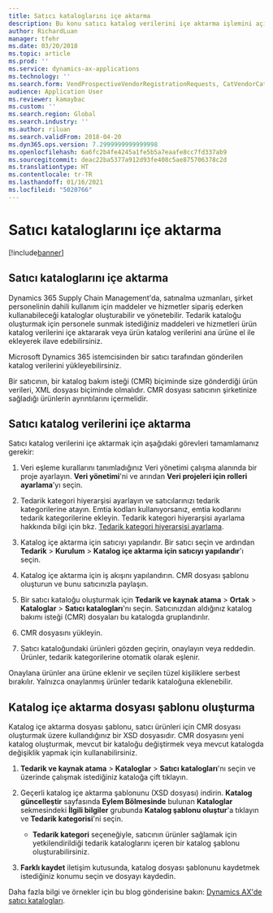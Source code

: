```yaml
---
title: Satıcı kataloglarını içe aktarma
description: Bu konu satıcı katalog verilerini içe aktarma işlemini açıklar.
author: RichardLuan
manager: tfehr
ms.date: 03/20/2018
ms.topic: article
ms.prod: ''
ms.service: dynamics-ax-applications
ms.technology: ''
ms.search.form: VendProspectiveVendorRegistrationRequests, CatVendorCatalogDetails, CatVendorCatalogReleaseApprovedProducts, CatVendorCMRDetails, CatVendorCatalogProductPerCompanyStatus, CatVendorMaintenanceEventLog, CatVendorCatalogReviewTool, CatVendorCatalogFileUpload, CatVendorCatalogMaintenanceRequest, CatVendorCatalogFileInLegalEntity, CatVendorCatalogSchema, CatVendorCatalogFilePreviewPane, CatVendorCatalogImportParameter
audience: Application User
ms.reviewer: kamaybac
ms.custom: ''
ms.search.region: Global
ms.search.industry: ''
ms.author: riluan
ms.search.validFrom: 2018-04-20
ms.dyn365.ops.version: 7.2999999999999998
ms.openlocfilehash: 6a6fc2b4fe4245a1fe5b5a7eaafe8cc7fd337ab9
ms.sourcegitcommit: deac22ba5377a912d93fe408c5ae875706378c2d
ms.translationtype: HT
ms.contentlocale: tr-TR
ms.lasthandoff: 01/16/2021
ms.locfileid: "5020766"
---
```

# <a name="import-vendor-catalogs"></a>Satıcı kataloglarını içe aktarma

[!include[banner](../includes/banner.md)]

## <a name="vendor-catalogs-import"></a>Satıcı kataloglarını içe aktarma

Dynamics 365 Supply Chain Management'da, satınalma uzmanları, şirket personelinin dahili kullanım için maddeler ve hizmetler sipariş ederken kullanabileceği kataloglar oluşturabilir ve yönetebilir. Tedarik kataloğu oluşturmak için personele sunmak istediğiniz maddeleri ve hizmetleri ürün katalog verilerini içe aktararak veya ürün katalog verilerini ana ürüne el ile ekleyerek ilave edebilirsiniz. 

Microsoft Dynamics 365 istemcisinden bir satıcı tarafından gönderilen katalog verilerini yükleyebilirsiniz.

Bir satıcının, bir katalog bakım isteği (CMR) biçiminde size gönderdiği ürün verileri, XML dosyası biçiminde olmalıdır. CMR dosyası satıcının şirketinize sağladığı ürünlerin ayrıntılarını içermelidir.

## <a name="import-vendor-catalog-data"></a>Satıcı katalog verilerini içe aktarma

Satıcı katalog verilerini içe aktarmak için aşağıdaki görevleri tamamlamanız gerekir:

1. Veri eşleme kurallarını tanımladığınız Veri yönetimi çalışma alanında bir proje ayarlayın. **Veri yönetimi**'ni ve arından **Veri projeleri için rolleri ayarlama**'yı seçin.

2. Tedarik kategori hiyerarşisi ayarlayın ve satıcılarınızı tedarik kategorilerine atayın. Emtia kodları kullanıyorsanız, emtia kodlarını tedarik kategorilerine ekleyin. Tedarik kategori hiyerarşisi ayarlama hakkında bilgi için bkz. [Tedarik kategori hiyerarşisi ayarlama](../procurement/tasks/set-up-procurement-category-hierarchy.md).

3. Katalog içe aktarma için satıcıyı yapılandır. Bir satıcı seçin ve ardından **Tedarik** > **Kurulum** > **Katalog içe aktarma için satıcıyı yapılandır**'ı seçin.

4. Katalog içe aktarma için iş akışını yapılandırın. CMR dosyası şablonu oluşturun ve bunu satıcınızla paylaşın.

5. Bir satıcı kataloğu oluşturmak için **Tedarik ve kaynak atama** \> **Ortak** \> **Kataloglar** \> **Satıcı katalogları**'nı seçin. Satıcınızdan aldığınız katalog bakımı isteği (CMR) dosyaları bu katalogda gruplandırılır. 

6. CMR dosyasını yükleyin.

7. Satıcı kataloğundaki ürünleri gözden geçirin, onaylayın veya reddedin. Ürünler, tedarik kategorilerine otomatik olarak eşlenir. 

Onaylana ürünler ana ürüne eklenir ve seçilen tüzel kişiliklere serbest bırakılır. Yalnızca onaylanmış ürünler tedarik kataloğuna eklenebilir.

## <a name="generate-a-catalog-import-file-template"></a>Katalog içe aktarma dosyası şablonu oluşturma

Katalog içe aktarma dosyası şablonu, satıcı ürünleri için CMR dosyası oluşturmak üzere kullandığınız bir XSD dosyasıdır. CMR dosyasını yeni katalog oluşturmak, mevcut bir kataloğu değiştirmek veya mevcut katalogda değişiklik yapmak için kullanabilirsiniz.

1. **Tedarik ve kaynak atama** \> **Kataloglar** \> **Satıcı katalogları**'nı seçin ve üzerinde çalışmak istediğiniz kataloğa çift tıklayın.

2. Geçerli katalog içe aktarma şablonunu (XSD dosyası) indirin. **Katalog güncelleştir** sayfasında **Eylem Bölmesinde** bulunan **Kataloglar** sekmesindeki **İlgili bilgiler** grubunda **Katalog şablonu oluştur**'a tıklayın ve **Tedarik kategorisi**'ni seçin.

    - **Tedarik kategori** seçeneğiyle, satıcının ürünler sağlamak için yetkilendirildiği tedarik kataloglarını içeren bir katalog şablonu oluşturabilirsiniz.

3. **Farklı kaydet** iletişim kutusunda, katalog dosyası şablonunu kaydetmek istediğiniz konumu seçin ve dosyayı kaydedin.

Daha fazla bilgi ve örnekler için bu blog gönderisine bakın: [Dynamics AX'de satıcı katalogları](https://blogs.msdn.microsoft.com/dynamicsaxscm/2016/05/25/vendor-catalogs-in-dynamics-ax/).
